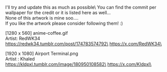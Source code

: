 I'll try and update this as much as possible\ 
You can find the commit per wallpaper for the credit or it is listed here as well...\
None of this artwork is mine soo....\
If you like the artwork please consider following them! :)


[1280 x 560] anime-coffee.gif\
Artist: RedWK34\
https://redwk34.tumblr.com/post/174783574792\
https://x.com/RedWK34\

[1920 x 1080] Airport Terminal.png\
Artist : Khaled\
https://kldpxl.tumblr.com/image/180950108582\
https://x.com/Kldpxl\
